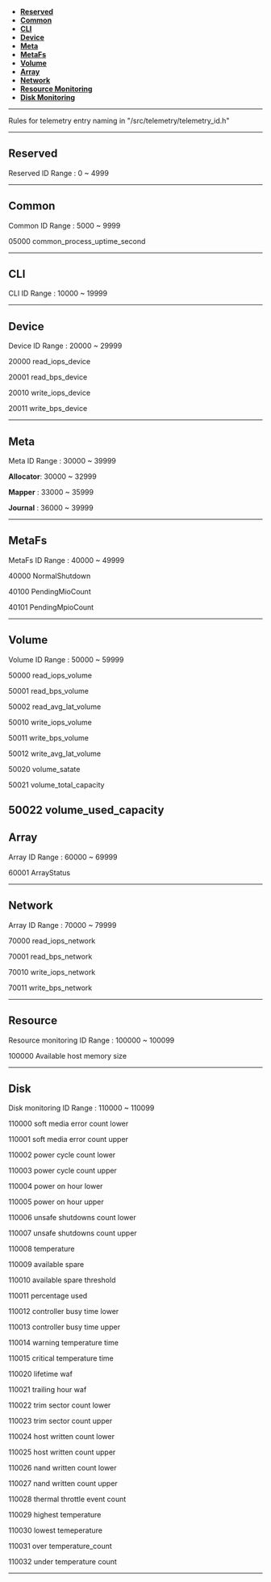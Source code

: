 - [**Reserved**](#reserved)
- [**Common**](#common)
- [**CLI**](#cli)
- [**Device**](#device)
- [**Meta**](#meta)
- [**MetaFs**](#metafs)
- [**Volume**](#volume)
- [**Array**](#array)
- [**Network**](#network)
- [**Resource Monitoring**](#resource)
- [**Disk Monitoring**](#disk)

---
Rules for telemetry entry naming in "/src/telemetry/telemetry_id.h"

---
## **Reserved**
Reserved ID Range : 0 ~ 4999

---
## **Common**
Common ID Range : 5000 ~ 9999

05000 common_process_uptime_second

---
## **CLI**
CLI ID Range : 10000 ~ 19999

---

## **Device**
Device ID Range : 20000 ~ 29999

20000 read_iops_device

20001 read_bps_device

20010 write_iops_device

20011 write_bps_device

---

## **Meta**
Meta ID Range : 30000 ~ 39999

**Allocator**: 30000 ~ 32999

**Mapper**   : 33000 ~ 35999

**Journal**  : 36000 ~ 39999

---

## **MetaFs**
MetaFs ID Range : 40000 ~ 49999

40000 NormalShutdown

40100 PendingMioCount

40101 PendingMpioCount

---

## **Volume**
Volume ID Range : 50000 ~ 59999

50000 read_iops_volume

50001 read_bps_volume

50002 read_avg_lat_volume

50010 write_iops_volume

50011 write_bps_volume

50012 write_avg_lat_volume

50020 volume_satate

50021 volume_total_capacity

50022 volume_used_capacity
---

## **Array**
Array ID Range : 60000 ~ 69999

60001 ArrayStatus

---

## **Network**
Array ID Range : 70000 ~ 79999

70000 read_iops_network

70001 read_bps_network

70010 write_iops_network

70011 write_bps_network

---

## **Resource**
Resource monitoring ID Range : 100000 ~ 100099

100000 Available host memory size

---

## **Disk**
Disk monitoring ID Range : 110000 ~ 110099

110000 soft media error count lower

110001 soft media error count upper

110002 power cycle count lower

110003 power cycle count upper

110004 power on hour lower

110005 power on hour upper

110006 unsafe shutdowns count lower

110007 unsafe shutdowns count upper

110008 temperature

110009 available spare

110010 available spare threshold

110011 percentage used

110012 controller busy time lower

110013 controller busy time upper

110014 warning temperature time

110015 critical temperature time

110020 lifetime waf

110021 trailing hour waf

110022 trim sector count lower

110023 trim sector count upper

110024 host written count lower

110025 host written count upper

110026 nand written count lower

110027 nand written count upper

110028 thermal throttle event count

110029 highest temperature

110030 lowest temeperature

110031 over temperature_count

110032 under temperature count

---
